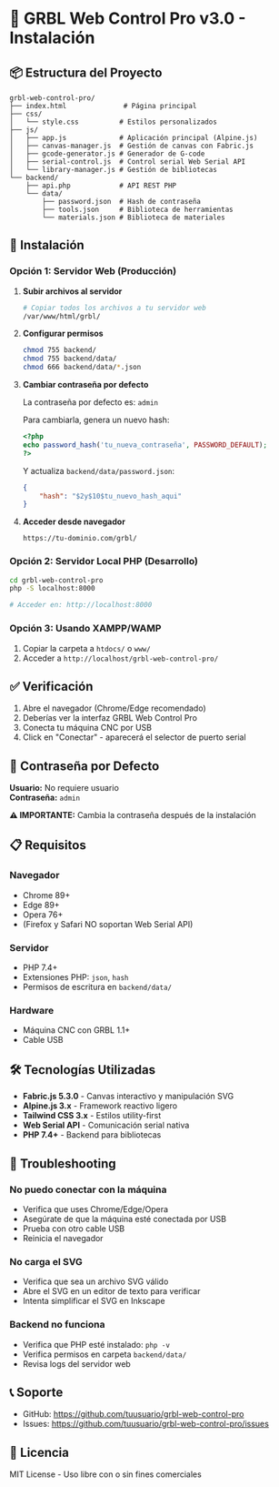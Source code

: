 # 🚀 GRBL Web Control Pro v3.0 - Instalación

## 📦 Estructura del Proyecto

```
grbl-web-control-pro/
├── index.html              # Página principal
├── css/
│   └── style.css          # Estilos personalizados
├── js/
│   ├── app.js             # Aplicación principal (Alpine.js)
│   ├── canvas-manager.js  # Gestión de canvas con Fabric.js
│   ├── gcode-generator.js # Generador de G-code
│   ├── serial-control.js  # Control serial Web Serial API
│   └── library-manager.js # Gestión de bibliotecas
└── backend/
    ├── api.php            # API REST PHP
    └── data/
        ├── password.json  # Hash de contraseña
        ├── tools.json     # Biblioteca de herramientas
        └── materials.json # Biblioteca de materiales
```

## 🔧 Instalación

### Opción 1: Servidor Web (Producción)

1. **Subir archivos al servidor**
   ```bash
   # Copiar todos los archivos a tu servidor web
   /var/www/html/grbl/
   ```

2. **Configurar permisos**
   ```bash
   chmod 755 backend/
   chmod 755 backend/data/
   chmod 666 backend/data/*.json
   ```

3. **Cambiar contraseña por defecto**
   
   La contraseña por defecto es: `admin`
   
   Para cambiarla, genera un nuevo hash:
   ```php
   <?php
   echo password_hash('tu_nueva_contraseña', PASSWORD_DEFAULT);
   ?>
   ```
   
   Y actualiza `backend/data/password.json`:
   ```json
   {
       "hash": "$2y$10$tu_nuevo_hash_aqui"
   }
   ```

4. **Acceder desde navegador**
   ```
   https://tu-dominio.com/grbl/
   ```

### Opción 2: Servidor Local PHP (Desarrollo)

```bash
cd grbl-web-control-pro
php -S localhost:8000

# Acceder en: http://localhost:8000
```

### Opción 3: Usando XAMPP/WAMP

1. Copiar la carpeta a `htdocs/` o `www/`
2. Acceder a `http://localhost/grbl-web-control-pro/`

## ✅ Verificación

1. Abre el navegador (Chrome/Edge recomendado)
2. Deberías ver la interfaz GRBL Web Control Pro
3. Conecta tu máquina CNC por USB
4. Click en "Conectar" - aparecerá el selector de puerto serial

## 🔑 Contraseña por Defecto

**Usuario:** No requiere usuario  
**Contraseña:** `admin`

**⚠️ IMPORTANTE:** Cambia la contraseña después de la instalación

## 📋 Requisitos

### Navegador
- Chrome 89+
- Edge 89+
- Opera 76+
- (Firefox y Safari NO soportan Web Serial API)

### Servidor
- PHP 7.4+
- Extensiones PHP: `json`, `hash`
- Permisos de escritura en `backend/data/`

### Hardware
- Máquina CNC con GRBL 1.1+
- Cable USB

## 🛠 Tecnologías Utilizadas

- **Fabric.js 5.3.0** - Canvas interactivo y manipulación SVG
- **Alpine.js 3.x** - Framework reactivo ligero
- **Tailwind CSS 3.x** - Estilos utility-first
- **Web Serial API** - Comunicación serial nativa
- **PHP 7.4+** - Backend para bibliotecas

## 🐛 Troubleshooting

### No puedo conectar con la máquina
- Verifica que uses Chrome/Edge/Opera
- Asegúrate de que la máquina esté conectada por USB
- Prueba con otro cable USB
- Reinicia el navegador

### No carga el SVG
- Verifica que sea un archivo SVG válido
- Abre el SVG en un editor de texto para verificar
- Intenta simplificar el SVG en Inkscape

### Backend no funciona
- Verifica que PHP esté instalado: `php -v`
- Verifica permisos en carpeta `backend/data/`
- Revisa logs del servidor web

## 📞 Soporte

- GitHub: https://github.com/tuusuario/grbl-web-control-pro
- Issues: https://github.com/tuusuario/grbl-web-control-pro/issues

## 📄 Licencia

MIT License - Uso libre con o sin fines comerciales
